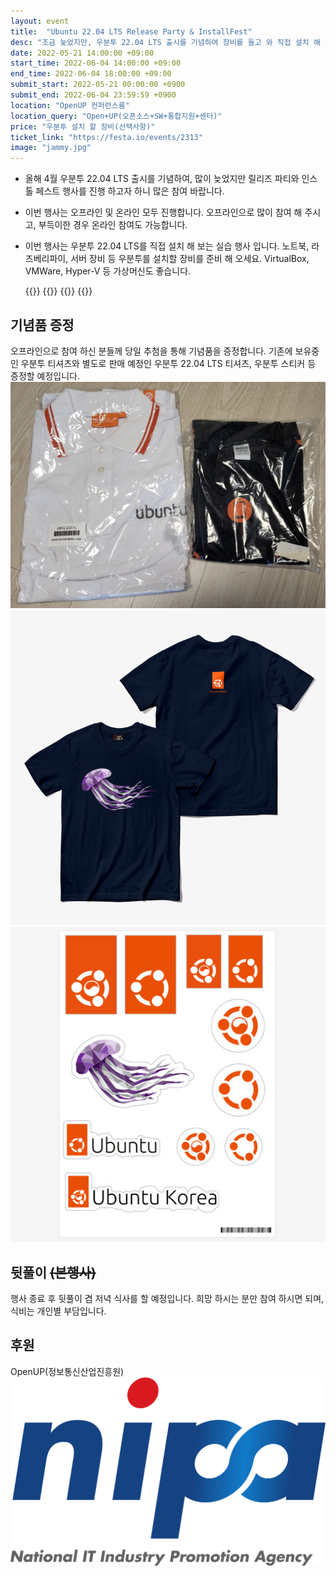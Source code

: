 ```yaml
---
layout: event
title:  "Ubuntu 22.04 LTS Release Party & InstallFest"
desc: "조금 늦었지만, 우분투 22.04 LTS 출시를 기념하여 장비를 들고 와 직접 설치 해 보고, 달라진 점을 알아보는 시간을 가지는 행사입니다."
date: 2022-05-21 14:00:00 +09:00
start_time: 2022-06-04 14:00:00 +09:00
end_time: 2022-06-04 18:00:00 +09:00
submit_start: 2022-05-21 00:00:00 +0900
submit_end: 2022-06-04 23:59:59 +0900
location: "OpenUP 컨퍼런스룸"
location_query: "Open+UP(오픈소스+SW+통합지원+센터)"
price: "우분투 설치 할 장비(선택사항)"
ticket_link: "https://festa.io/events/2313"
image: "jammy.jpg"
---
```


- 올해 4월 우분투 22.04 LTS 출시를 기념하여, 많이 늦었지만 릴리즈 파티와 인스톨 페스트 행사를 진행 하고자 하니 많은 참여 바랍니다.
- 이번 행사는 오프라인 및 온라인 모두 진행합니다. 오프라인으로 많이 참여 해 주시고, 부득이한 경우 온라인 참여도 가능합니다.
- 이번 행사는 우분투 22.04 LTS를 직접 설치 해 보는 실습 행사 입니다. 노트북, 라즈베리파이, 서버 장비 등 우분투를 설치할 장비를 준비 해 오세요. VirtualBox, VMWare, Hyper-V 등 가상머신도 좋습니다.

  {{<profile
    profile="https://avatars.githubusercontent.com/u/553900?v=4"
    heading="한상곤" bold="우분투한국커뮤니티 운영진"
    desc="Ubuntu 22.04 LTS - 데스크톱 버전 설치해 보고 달라진 점 알아보기" >}}
  {{<profile
    profile="kwangyeon_kim.jpg"
    heading="김광연" bold="우분투한국커뮤니티 운영진"
    desc="Ubuntu 22.04 LTS - 우분투 코어 설치 및 시연" >}}
  {{<profile
    profile="https://avatars.githubusercontent.com/u/1916739?v=4"
    heading="한영빈" bold="우분투한국커뮤니티 대표"
    desc="Ubuntu 22.04 LTS - WSL 버전 설치해 보고 살펴보기" >}}
  {{<profile
    profile="kwangyeon_kim.jpg"
    heading="김광연" bold="우분투한국커뮤니티 운영진"
    desc="Ubuntu 22.04 LTS - 서버 버전 설치하고 달라진 점 알아보기" >}}

## 기념품 증정
오프라인으로 참여 하신 분들께 당일 추첨을 통해 기념품을 증정합니다. 기존에 보유중인 우분투 티셔츠와 별도로 판매 예정인 우분투 22.04 LTS 티셔츠, 우분투 스티커 등 증정할 예정입니다.
![](ubuntu_tshirts.jpg)
![](tshirt2004.png)
![](sticker.jpg)

## 뒷풀이 ~~(본행사)~~
행사 종료 후 뒷풀이 겸 저녁 식사를 할 예정입니다. 희망 하시는 분만 참여 하시면 되며, 식비는 개인별 부담입니다.

## 후원
OpenUP(정보통신산업진흥원)
![](nipa.png)